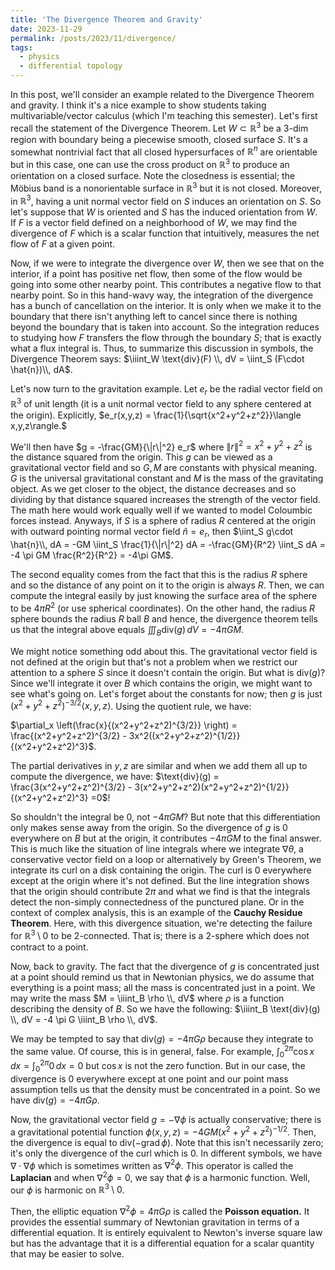 ```yaml
---
title: 'The Divergence Theorem and Gravity'
date: 2023-11-29
permalink: /posts/2023/11/divergence/
tags:
  - physics
  - differential topology
---
```

In this post, we'll consider an example related to the Divergence Theorem and gravity. I think it's a nice example to show students taking multivariable/vector calculus (which I'm teaching this semester). Let's first recall the statement of the Divergence Theorem. Let $W \subset \mathbb{R}^3$ be a 3-dim region with boundary being a piecewise smooth, closed surface $S$. It's a somewhat nontrivial fact that all closed hypersurfaces of $\mathbb{R}^n$ are orientable but in this case, one can use the cross product on $\mathbb{R}^3$ to produce an orientation on a closed surface. Note the closedness is essential; the Möbius band is a nonorientable surface in $\mathbb{R}^3$ but it is not closed. Moreover, in $\mathbb{R}^3$, having a unit normal vector field on $S$ induces an orientation on $S$. So let's suppose that $W$ is oriented and $S$ has the induced orientation from $W$. If $F$ is a vector field defined on a neighborhood of $W$, we may find the divergence of $F$ which is a scalar function that intuitively, measures the net flow of $F$ at a given point.

Now, if we were to integrate the divergence over $W$, then we see that on the interior, if a point has positive net flow, then some of the flow would be going into some other nearby point. This contributes a negative flow to that nearby point. So in this hand-wavy way, the integration of the divergence has a bunch of cancellation on the interior. It is only when we make it to the boundary that there isn't anything left to cancel since there is nothing beyond the boundary that is taken into account. So the integration reduces to studying how $F$ transfers the flow through the boundary $S$; that is exactly what a flux integral is. Thus, to summarize this discussion in symbols, the Divergence Theorem says:
$\iiint_W \text{div}(F) \\, dV = \iint_S (F\cdot \hat{n})\\, dA$.

Let's now turn to the gravitation example. Let $e_r$ be the radial vector field on $\mathbb{R}^3$ of unit length (it is a unit normal vector field to any sphere centered at the origin). Explicitly, 
$e_r(x,y,z) = \frac{1}{\sqrt{x^2+y^2+z^2}}\langle x,y,z\rangle.$

We'll then have $g = -\frac{GM}{\|r\|^2} e_r$ where $\|r\|^2 = x^2+y^2+z^2$ is the distance squared from the origin. This $g$ can be viewed as a gravitational vector field and so $G,M$ are constants with physical meaning. $G$ is the universal gravitational constant and $M$ is the mass of the gravitating object. As we get closer to the object, the distance decreases and so dividing by that distance squared increases the strength of the vector field. The math here would work equally well if we wanted to model Coloumbic forces instead. Anyways, if $S$ is a sphere of radius $R$ centered at the origin with outward pointing normal vector field $\hat{n} = e_r$, then
$\iint_S g\cdot \hat{n}\\, dA = -GM \iint_S \frac{1}{\|r\|^2} dA = -\frac{GM}{R^2} \iint_S dA = -4 \pi GM \frac{R^2}{R^2} = -4\pi GM$.

The second equality comes from the fact that this is the radius $R$ sphere and so the distance of any point on it to the origin is always $R$. Then, we can compute the integral easily by just knowing the surface area of the sphere to be $4 \pi R^2$ (or use spherical coordinates). On the other hand, the radius $R$ sphere bounds the radius $R$ ball $B$ and hence, the divergence theorem tells us that the integral above equals
$\iiint_B \text{div}(g)\, dV = -4 \pi GM$.

We might notice something odd about this. The gravitational vector field is not defined at the origin but that's not a problem when we restrict our attention to a sphere $S$ since it doesn't contain the origin. But what is $\text{div}(g)$? Since we'll integrate it over $B$ which contains the origin, we might want to see what's going on. Let's forget about the constants for now; then $g$ is just $(x^2+y^2+z^2)^{-3/2}\langle x,y,z \rangle$. Using the quotient rule, we have:

$\partial_x \left(\frac{x}{(x^2+y^2+z^2)^{3/2}} \right) = \frac{(x^2+y^2+z^2)^{3/2} - 3x^2((x^2+y^2+z^2)^{1/2}}{(x^2+y^2+z^2)^3}$.

The partial derivatives in $y,z$ are similar and when we add them all up to compute the divergence, we have:
$\text{div}(g) = \frac{3(x^2+y^2+z^2)^{3/2} - 3(x^2+y^2+z^2)(x^2+y^2+z^2)^{1/2}}{(x^2+y^2+z^2)^3} =0$!

So shouldn't the integral be 0, not $-4\pi GM$? But note that this differentiation only makes sense away from the origin. So the divergence of $g$ is 0 everywhere on $B$ but at the origin, it contributes $-4\pi GM$ to the final answer. This is much like the situation of line integrals where we integrate $\nabla \theta$, a conservative vector field on a loop or alternatively by Green's Theorem, we integrate its curl on a disk containing the origin. The curl is 0 everywhere except at the origin where it's not defined. But the line integration shows that the origin should contribute $2\pi$ and what we find is that the integrals detect the non-simply connectedness of the punctured plane. Or in the context of complex analysis, this is an example of the **Cauchy Residue Theorem**. Here, with this divergence situation, we're detecting the failure for $\mathbb{R}^3 \setminus 0$ to be 2-connected. That is; there is a 2-sphere which does not contract to a point. 

Now, back to gravity. The fact that the divergence of $g$ is concentrated just at a point should remind us that in Newtonian physics, we do assume that everything is a point mass; all the mass is concentrated just in a point. We may write the mass $M = \iiint_B \rho \\, dV$ where $\rho$ is a function describing the density of $B$. So we have the following:
$\iiint_B \text{div}(g) \\, dV = -4 \pi G \iiint_B \rho \\, dV$.

We may be tempted to say that $\text{div}(g) = -4\pi G\rho$ because they integrate to the same value. Of course, this is in general, false. For example, $\int^{2\pi}_0 \cos x\,dx = \int^{2\pi}_0 0 \,dx = 0$ but $\cos x$ is not the zero function. But in our case, the divergence is 0 everywhere except at one point and our point mass assumption tells us that the density must be concentrated in a point. So we have $\text{div}(g) = -4\pi G\rho$.

Now, the gravitational vector field $g = -\nabla \phi$ is actually conservative; there is a gravitational potential function $\phi(x,y,z) = -4GM(x^2+y^2+z^2)^{-1/2}$. Then, the divergence is equal to $\text{div}(-\text{grad}\, \phi)$. Note that this isn't necessarily zero; it's only the divergence of the curl which is 0. In different symbols, we have $\nabla \cdot \nabla \phi$ which is sometimes written as $\nabla^2 \phi$. This operator is called the **Laplacian** and when $\nabla^2 \phi = 0$, we say that $\phi$ is a harmonic function. Well, our $\phi$ is harmonic on $\mathbb{R}^3 \setminus 0$.

Then, the elliptic equation $\nabla^2 \phi = 4 \pi G\rho$ is called the **Poisson equation.** It provides the essential summary of Newtonian gravitation in terms of a differential equation. It is entirely equivalent to Newton's inverse square law but has the advantage that it is a differential equation for a scalar quantity that may be easier to solve.
